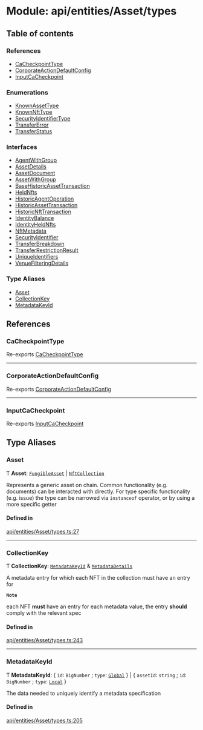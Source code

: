 # Module: api/entities/Asset/types

## Table of contents

### References

- [CaCheckpointType](../wiki/api.entities.Asset.types#cacheckpointtype)
- [CorporateActionDefaultConfig](../wiki/api.entities.Asset.types#corporateactiondefaultconfig)
- [InputCaCheckpoint](../wiki/api.entities.Asset.types#inputcacheckpoint)

### Enumerations

- [KnownAssetType](../wiki/api.entities.Asset.types.KnownAssetType)
- [KnownNftType](../wiki/api.entities.Asset.types.KnownNftType)
- [SecurityIdentifierType](../wiki/api.entities.Asset.types.SecurityIdentifierType)
- [TransferError](../wiki/api.entities.Asset.types.TransferError)
- [TransferStatus](../wiki/api.entities.Asset.types.TransferStatus)

### Interfaces

- [AgentWithGroup](../wiki/api.entities.Asset.types.AgentWithGroup)
- [AssetDetails](../wiki/api.entities.Asset.types.AssetDetails)
- [AssetDocument](../wiki/api.entities.Asset.types.AssetDocument)
- [AssetWithGroup](../wiki/api.entities.Asset.types.AssetWithGroup)
- [BaseHistoricAssetTransaction](../wiki/api.entities.Asset.types.BaseHistoricAssetTransaction)
- [HeldNfts](../wiki/api.entities.Asset.types.HeldNfts)
- [HistoricAgentOperation](../wiki/api.entities.Asset.types.HistoricAgentOperation)
- [HistoricAssetTransaction](../wiki/api.entities.Asset.types.HistoricAssetTransaction)
- [HistoricNftTransaction](../wiki/api.entities.Asset.types.HistoricNftTransaction)
- [IdentityBalance](../wiki/api.entities.Asset.types.IdentityBalance)
- [IdentityHeldNfts](../wiki/api.entities.Asset.types.IdentityHeldNfts)
- [NftMetadata](../wiki/api.entities.Asset.types.NftMetadata)
- [SecurityIdentifier](../wiki/api.entities.Asset.types.SecurityIdentifier)
- [TransferBreakdown](../wiki/api.entities.Asset.types.TransferBreakdown)
- [TransferRestrictionResult](../wiki/api.entities.Asset.types.TransferRestrictionResult)
- [UniqueIdentifiers](../wiki/api.entities.Asset.types.UniqueIdentifiers)
- [VenueFilteringDetails](../wiki/api.entities.Asset.types.VenueFilteringDetails)

### Type Aliases

- [Asset](../wiki/api.entities.Asset.types#asset)
- [CollectionKey](../wiki/api.entities.Asset.types#collectionkey)
- [MetadataKeyId](../wiki/api.entities.Asset.types#metadatakeyid)

## References

### CaCheckpointType

Re-exports [CaCheckpointType](../wiki/api.entities.Asset.Fungible.Checkpoints.types.CaCheckpointType)

___

### CorporateActionDefaultConfig

Re-exports [CorporateActionDefaultConfig](../wiki/api.entities.Asset.Fungible.CorporateActions.types.CorporateActionDefaultConfig)

___

### InputCaCheckpoint

Re-exports [InputCaCheckpoint](../wiki/api.entities.Asset.Fungible.Checkpoints.types#inputcacheckpoint)

## Type Aliases

### Asset

Ƭ **Asset**: [`FungibleAsset`](../wiki/api.entities.Asset.Fungible.FungibleAsset) \| [`NftCollection`](../wiki/api.entities.Asset.NonFungible.NftCollection.NftCollection)

Represents a generic asset on chain. Common functionality (e.g. documents) can be interacted with directly. For type specific functionality (e.g. issue) the type can
be narrowed via `instanceof` operator, or by using a more specific getter

#### Defined in

[api/entities/Asset/types.ts:27](https://github.com/PolymeshAssociation/polymesh-sdk/blob/f8a937f04/src/api/entities/Asset/types.ts#L27)

___

### CollectionKey

Ƭ **CollectionKey**: [`MetadataKeyId`](../wiki/api.entities.Asset.types#metadatakeyid) & [`MetadataDetails`](../wiki/api.entities.MetadataEntry.types.MetadataDetails)

A metadata entry for which each NFT in the collection must have an entry for

**`Note`**

each NFT **must** have an entry for each metadata value, the entry **should** comply with the relevant spec

#### Defined in

[api/entities/Asset/types.ts:243](https://github.com/PolymeshAssociation/polymesh-sdk/blob/f8a937f04/src/api/entities/Asset/types.ts#L243)

___

### MetadataKeyId

Ƭ **MetadataKeyId**: \{ `id`: `BigNumber` ; `type`: [`Global`](../wiki/api.entities.MetadataEntry.types.MetadataType#global)  } \| \{ `assetId`: `string` ; `id`: `BigNumber` ; `type`: [`Local`](../wiki/api.entities.MetadataEntry.types.MetadataType#local)  }

The data needed to uniquely identify a metadata specification

#### Defined in

[api/entities/Asset/types.ts:205](https://github.com/PolymeshAssociation/polymesh-sdk/blob/f8a937f04/src/api/entities/Asset/types.ts#L205)
